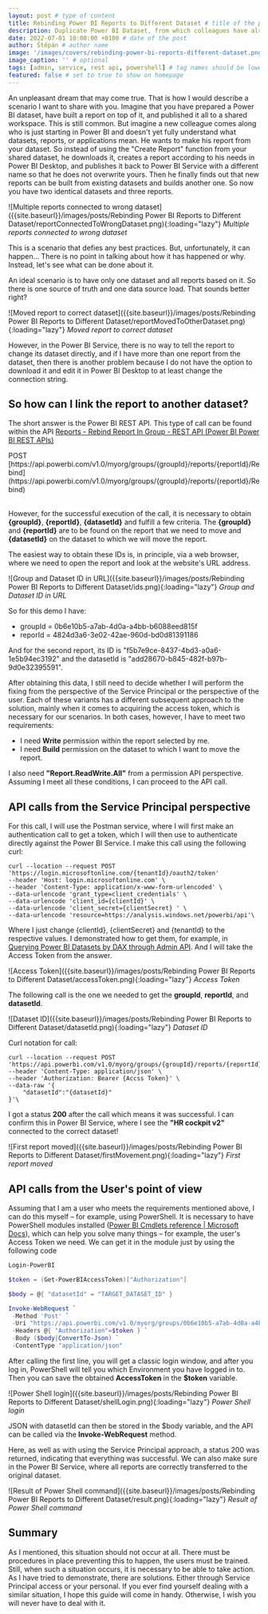 ```yaml
---
layout: post # type of content
title: Rebinding Power BI Reports to Different Dataset # title of the post
description: Duplicate Power BI Dataset, from which colleagues have already managed to make their reports? Doesn't that sound scary? Personally yes! # will be shown as a description in the post list
date: 2022-07-01 10:00:00 +0100 # date of the post
author: Štěpán # author name
image: '/images/covers/rebinding-power-bi-reports-different-dataset.png' # required to store image in /images/covers
image_caption: '' # optional
tags: [admin, service, rest api, powershell] # tag names should be lowercase
featured: false # set to true to show on homepage
---
```

An unpleasant dream that may come true. That is how I would describe a scenario I want to share with you. Imagine that you have prepared a Power BI dataset, have built a report on top of it, and published it all to a shared workspace. This is still common. But imagine a new colleague comes along who is just starting in Power BI and doesn't yet fully understand what datasets, reports, or applications mean. He wants to make his report from your dataset. So instead of using the "Create Report" function from your shared dataset, he downloads it, creates a report according to his needs in Power BI Desktop, and publishes it back to Power BI Service with a different name so that he does not overwrite yours. Then he finally finds out that new reports can be built from existing datasets and builds another one. So now you have two identical datasets and three reports.

![Multiple reports connected to wrong dataset]({{site.baseurl}}/images/posts/Rebinding Power BI Reports to Different Dataset/reportConnectedToWrongDataset.png){:loading="lazy"}
*Multiple reports connected to wrong dataset*

This is a scenario that defies any best practices. But, unfortunately, it can happen... There is no point in talking about how it has happened or why. Instead, let's see what can be done about it. 

An ideal scenario is to have only one dataset and all reports based on it. So there is one source of truth and one data source load. That sounds better right? 

![Moved report to correct dataset]({{site.baseurl}}/images/posts/Rebinding Power BI Reports to Different Dataset/reportMovedToOtherDataset.png){:loading="lazy"}
*Moved report to correct dataset*

However, in the Power BI Service, there is no way to tell the report to change its dataset directly, and if I have more than one report from the dataset, then there is another problem because I do not have the option to download it and edit it in Power BI Desktop to at least change the connection string. 

## So how can I link the report to another dataset?
The short answer is the Power BI REST API. This type of call can be found within the API [Reports - Rebind Report In Group - REST API (Power BI Power BI REST APIs)](https://learn.microsoft.com/en-us/rest/api/power-bi/reports/rebind-report-in-group?id=DP-MVP-5003801)

<div class="codebox">POST [https://api.powerbi.com/v1.0/myorg/groups/{groupId}/reports/{reportId}/Rebind](https://api.powerbi.com/v1.0/myorg/groups/{groupId}/reports/{reportId}/Rebind)</div><br>

However, for the successful execution of the call, it is necessary to obtain **{groupId}**, **{reportId}**, **{datasetId}** and fulfill a few criteria. The **{groupId}** and **{reportId}** are to be found on the report that we need to move and **{datasetId}** on the dataset to which we will move the report.

The easiest way to obtain these IDs is, in principle, via a web browser, where we need to open the report and look at the website's URL address.

![Group and Dataset ID in URL]({{site.baseurl}}/images/posts/Rebinding Power BI Reports to Different Dataset/ids.png){:loading="lazy"}
*Group and Dataset ID in URL*

So for this demo I have:
* groupId = 0b6e10b5-a7ab-4d0a-a4bb-b6088eed815f
* reporId = 4824d3a6-3e02-42ae-960d-bd0d81391186

And for the second report, its ID is "f5b7e9ce-8437-4bd3-a0a6-1e5b94ec3192" and the datasetId is "add28670-b845-482f-b97b-9d0e32395591".  

After obtaining this data, I still need to decide whether I will perform the fixing from the perspective of the Service Principal or the perspective of the user. Each of these variants has a different subsequent approach to the solution, mainly when it comes to acquiring the access token, which is necessary for our scenarios. In both cases, however, I have to meet two requirements: 

* I need **Write** permission within the report selected by me.
* I need **Build** permission on the dataset to which I want to move the report. 

I also need **"Report.ReadWrite.All"** from a permission API perspective. Assuming I meet all these conditions, I can proceed to the API call.

## API calls from the Service Principal perspective

For this call, I will use the Postman service, where I will first make an authentication call to get a token, which I will then use to authenticate directly against the Power BI Service. I make this call using the following curl: 

~~~~ curl
curl --location --request POST 'https://login.microsoftonline.com/{tenantId}/oauth2/token' 
--header 'Host: login.microsoftonline.com' \
--header 'Content-Type: application/x-www-form-urlencoded' \
--data-urlencode 'grant_type=client_credentials' \
--data-urlencode 'client_id={clientId}' \
--data-urlencode 'client_secret={clientSecret} ' \
--data-urlencode 'resource=https://analysis.windows.net/powerbi/api'\
~~~~

Where I just change {clientId}, {clientSecret} and {tenantId} to the respective values. I demonstrated how to get them, for example, in [Querying Power BI Datasets by DAX through Admin API](https://www.linkedin.com/pulse/querying-power-bi-datasets-dax-through-admin-api-%C5%A1t%C4%9Bp%C3%A1n-re%C5%A1l/). And I will take the Access Token from the answer.

![Access Token]({{site.baseurl}}/images/posts/Rebinding Power BI Reports to Different Dataset/accessToken.png){:loading="lazy"}
*Access Token*

The following call is the one we needed to get the **groupId**, **reportId**, and **datasetId**. 

![Dataset ID]({{site.baseurl}}/images/posts/Rebinding Power BI Reports to Different Dataset/datasetId.png){:loading="lazy"}
*Dataset ID*

Curl notation for call:

~~~~ curl
curl --location --request POST 'https://api.powerbi.com/v1.0/myorg/groups/{groupId}/reports/{reportId}/Rebind' 
--header 'Content-Type: application/json' \
--header 'Authorization: Bearer {Accss Token}' \
--data-raw '{
    "datasetId":"{datasetId}"
}'\
~~~~

I got a status **200** after the call which means it was successful. I can confirm this in Power BI Service, where I see the **"HR cockpit v2"** connected to the correct dataset!

![First report moved]({{site.baseurl}}/images/posts/Rebinding Power BI Reports to Different Dataset/firstMovement.png){:loading="lazy"}
*First report moved*

## API calls from the User's point of view
Assuming that I am a user who meets the requirements mentioned above, I can do this myself – for example, using PowerShell. It is necessary to have PowerShell modules installed ([Power BI Cmdlets reference | Microsoft Docs](https://learn.microsoft.com/en-us/powershell/power-bi/overview?view=powerbi-ps&id=DP-MVP-5003801)), which can help you solve many things – for example, the user's Access Token we need. We can get it in the module just by using the following code

~~~~ PowerShell
Login-PowerBI

$token = (Get-PowerBIAccessToken)["Authorization"]

$body = @{ "datasetId" = "TARGET_DATASET_ID" }

Invoke-WebRequest `
 -Method 'Post' `
 -Uri "https://api.powerbi.com/v1.0/myorg/groups/0b6e10b5-a7ab-4d0a-a4bb-b6088eed815f/reports/f5b7e9ce-8437-4bd3-a0a6-1e5b94ec3192/Rebind" `
 -Headers @{ "Authorization"=$token } `
 -Body ($body|ConvertTo-Json) `
 -ContentType "application/json"
~~~~

After calling the first line, you will get a classic login window, and after you log in, PowerShell will tell you which Environment you have logged in to. Then you can save the obtained **AccessToken** in the **$token** variable. 

![Power Shell login]({{site.baseurl}}/images/posts/Rebinding Power BI Reports to Different Dataset/shellLogin.png){:loading="lazy"}
*Power Shell login*

JSON with datasetId can then be stored in the $body variable, and the API can be called via the **Invoke-WebRequest** method.

Here, as well as with using the Service Principal approach, a status 200 was returned, indicating that everything was successful. We can also make sure in the Power BI Service, where all reports are correctly transferred to the original dataset. 

![Result of Power Shell command]({{site.baseurl}}/images/posts/Rebinding Power BI Reports to Different Dataset/result.png){:loading="lazy"}
*Result of Power Shell command*

## Summary
As I mentioned, this situation should not occur at all. There must be procedures in place preventing this to happen, the users must be trained. Still, when such a situation occurs, it is necessary to be able to take action. As I have tried to demonstrate, there are solutions. Either through Service Principal access or your personal. If you ever find yourself dealing with a similar situation, I hope this guide will come in handy. Otherwise, I wish you will never have to deal with it. 